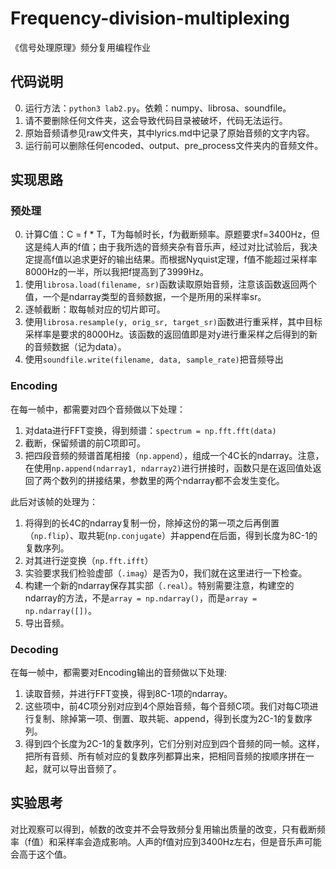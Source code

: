 # Frequency-division-multiplexing
《信号处理原理》频分复用编程作业
## 代码说明
0. 运行方法：`python3 lab2.py`。依赖：numpy、librosa、soundfile。
1. 请不要删除任何文件夹，这会导致代码目录被破坏，代码无法运行。
2. 原始音频请参见raw文件夹，其中lyrics.md中记录了原始音频的文字内容。
3. 运行前可以删除任何encoded、output、pre_process文件夹内的音频文件。

## 实现思路

### 预处理
0. 计算C值：C = f * T，T为每帧时长，f为截断频率。原题要求f=3400Hz，但这是纯人声的f值；由于我所选的音频夹杂有音乐声，经过对比试验后，我决定提高f值以追求更好的输出结果。而根据Nyquist定理，f值不能超过采样率8000Hz的一半，所以我把f提高到了3999Hz。
1. 使用`librosa.load(filename, sr)`函数读取原始音频，注意该函数返回两个值，一个是ndarray类型的音频数据，一个是所用的采样率sr。
2. 逐帧截断：取每帧对应的切片即可。
3. 使用`librosa.resample(y, orig_sr, target_sr)`函数进行重采样，其中目标采样率是要求的8000Hz。该函数的返回值即是对y进行重采样之后得到的新的音频数据（记为data）。
4. 使用`soundfile.write(filename, data, sample_rate)`把音频导出

### Encoding
在每一帧中，都需要对四个音频做以下处理：
1. 对data进行FFT变换，得到频谱：`spectrum = np.fft.fft(data)`
2. 截断，保留频谱的前C项即可。
3. 把四段音频的频谱首尾相接（`np.append`），组成一个4C长的ndarray。注意，在使用`np.append(ndarray1, ndarray2)`进行拼接时，函数只是在返回值处返回了两个数列的拼接结果，参数里的两个ndarray都不会发生变化。

此后对该帧的处理为：

1. 将得到的长4C的ndarray复制一份，除掉这份的第一项之后再倒置（`np.flip`）、取共轭(`np.conjugate`）并append在后面，得到长度为8C-1的复数序列。
2. 对其进行逆变换（`np.fft.ifft`）
3. 实验要求我们检验虚部（`.imag`）是否为0，我们就在这里进行一下检查。
4. 构建一个新的ndarray保存其实部（`.real`）。特别需要注意，构建空的ndarray的方法，不是`array = np.ndarray()`，而是`array = np.ndarray([])`。
5. 导出音频。


### Decoding
在每一帧中，都需要对Encoding输出的音频做以下处理:
1. 读取音频，并进行FFT变换，得到8C-1项的ndarray。
2. 这些项中，前4C项分别对应到4个原始音频，每个音频C项。我们对每C项进行复制、除掉第一项、倒置、取共轭、append，得到长度为2C-1的复数序列。
3. 得到四个长度为2C-1的复数序列，它们分别对应到四个音频的同一帧。这样，把所有音频、所有帧对应的复数序列都算出来，把相同音频的按顺序拼在一起，就可以导出音频了。

## 实验思考
对比观察可以得到，帧数的改变并不会导致频分复用输出质量的改变，只有截断频率（f值）和采样率会造成影响。人声的f值对应到3400Hz左右，但是音乐声可能会高于这个值。
